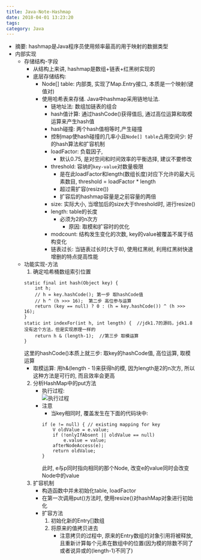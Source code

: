 ```yaml
---
title: Java-Note-Hashmap
date: 2018-04-01 13:23:20
tags:
category: Java
---
```

- 摘要: hashmap是Java程序员使用频率最高的用于映射的数据类型
- 内部实现
    - 存储结构-字段<!-- more -->
        - 从结构上来讲, hashmap是数组+链表+红黑树实现的
        - 底层存储结构: 
            - Node[] table: 内部类, 实现了Map.Entry接口, 本质是一个映射(键值对)
            - 使用哈希表来存储. Java中hashmap采用链地址法.
                - 链地址法: 数组加链表的组合
                - hash值计算: 通过hashCode()获得值后, 通过高位运算和取模运算来产生hash值
                - hash碰撞: 两个hash值相等时,产生碰撞
                - 控制map使hash碰撞的几率小且`Node[] table`占用空间少: 好的hash算法和扩容机制
                - loadFactor: 负载因子, 
                    - 默认0.75, 是对空间和时间效率的平衡选择, 建议不要修改
                - threshold: 容纳的`key-value`对数量极限
                    - 是在此loadFactor和length(数组长度)对应下允许的最大元素数目, threshold = loadFactor * length
                    - 超过需扩容(resize())
                    - 扩容后的hashmap容量是之前容量的两倍
                - size: 实际大小, 当增加后的size大于threshold时, 进行resize()
                - length: table的长度
                    -  必须为2的n次方
                        -  原因: 取模和扩容时的优化
                - modcount: 结构发生变化的次数, key的value被覆盖不属于结构变化
                - 链表过长: 当链表过长时(大于8), 使用红黑树, 利用红黑树快速增删的特点提高性能
    - 功能实现-方法
        1. 确定哈希桶数组索引位置
        ```
        static final int hash(Object key) {
            int h;
            // h = key.hashCode(); 第一步 取hashCode值
            // h ^ (h >>> 16);  第二步 高位参与运算
            return (key == null) ? 0 : (h = key.hashCode()) ^ (h >>> 16);
        }
        static int indexFor(int h, int length) {  //jdk1.7的源码，jdk1.8没有这个方法，但是实现原理一样的
            return h & (length-1);  //第三步 取模运算
        }
        ```
        这里的hashCode()本质上就三步: 取key的hashCode值, 高位运算, 取模运算
        - 取模运算: 用h&(length - 1)来获得h的模, 因为length是2的n次方, 所以这种方法是可行的, 而且效率会更高
        2. 分析HashMap中的put方法
            - 执行过程:         
            ![执行过程](https://note.youdao.com/yws/public/resource/340ba176925ee287a13ec8321f3181f3/xmlnote/ABBDD93C9EED450AADA9E90BE576AAEB/17133)
            - 注意
                - 当key相同时, 覆盖发生在下面的代码块中:
                ```
                if (e != null) { // existing mapping for key
                    V oldValue = e.value;
                    if (!onlyIfAbsent || oldValue == null)
                        e.value = value;
                    afterNodeAccess(e);
                    return oldValue;
                }
                ```
                此时, e与p同时指向相同的那个Node, 改变e的value同时会改变Node中的value
        3. 扩容机制
            - 构造函数中并未初始化table, loadFactor
            - 在第一次调用put()方法时, 使用resize()对hashMap对象进行初始化
            - 扩容方法
                1. 初始化新的Entry[]数组
                2. 将原来的值拷贝进去
                    - 注意拷贝的过程中, 原来的Entry数组的对象引用将被释放, 且重新计算每个元素在数组中的位置(因为模的除数不同了或者说异或的(length-1)不同了)